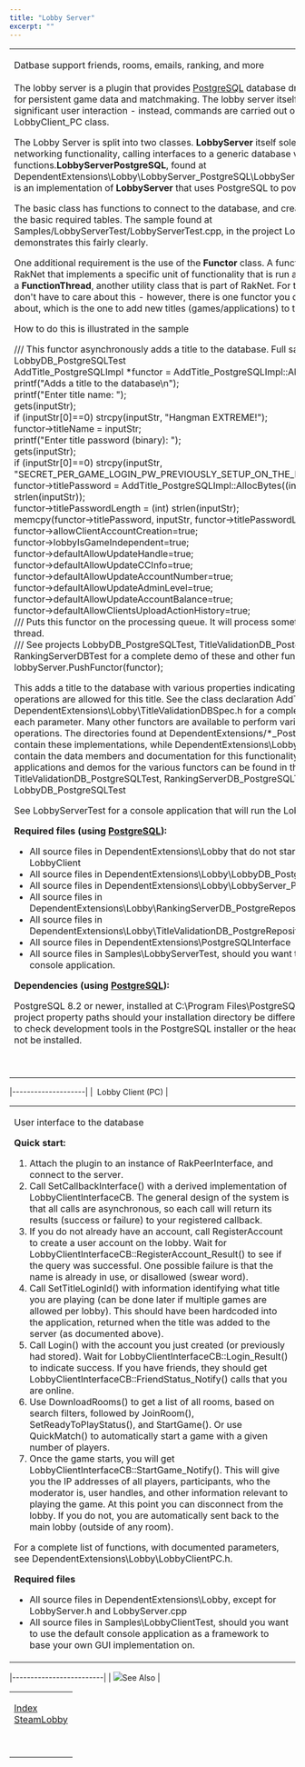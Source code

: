 ```yaml
---
title: "Lobby Server"
excerpt: ""
---
```

<table>
<colgroup>
<col width="100%" />
</colgroup>
<tbody>
<tr class="odd">
<td align="left"><p><span class="RakNetBlueHeader">Datbase support friends, rooms, emails, ranking, and more</span><br /><br /> The lobby server is a plugin that provides <a href="http://www.postgresql.org/">PostgreSQL</a> database driven functionality for persistent game data and matchmaking. The lobby server itself does not require significant user interaction - instead, commands are carried out on via the LobbyClient_PC class.</p>
<p>The Lobby Server is split into two classes. <strong>LobbyServer</strong> itself solely provides networking functionality, calling interfaces to a generic database via virtual functions.<strong>LobbyServerPostgreSQL</strong>, found at DependentExtensions\Lobby\LobbyServer_PostgreSQL\LobbyServer_PostgreSQL.h is an implementation of <strong>LobbyServer</strong> that uses PostgreSQL to power the database.</p>
<p>The basic class has functions to connect to the database, and create and destroy the basic required tables. The sample found at Samples/LobbyServerTest/LobbyServerTest.cpp, in the project LobbyServer, demonstrates this fairly clearly.</p>
<p>One additional requirement is the use of the <strong>Functor</strong> class. A functor is a class in RakNet that implements a specific unit of functionality that is run asynchronously in a <strong>FunctionThread</strong>, another utility class that is part of RakNet. For the most part you don't have to care about this - however, there is one functor you do have to care about, which is the one to add new titles (games/applications) to the database.</p>
<p>How to do this is illustrated in the sample</p>
<p>/// This functor asynchronously adds a title to the database. Full sample in LobbyDB_PostgreSQLTest<br /> AddTitle_PostgreSQLImpl *functor = AddTitle_PostgreSQLImpl::Alloc();<br /> printf(&quot;Adds a title to the database\n&quot;);<br /> printf(&quot;Enter title name: &quot;);<br /> gets(inputStr);<br /> if (inputStr[0]==0) strcpy(inputStr, &quot;Hangman EXTREME!&quot;);<br /> functor-&gt;titleName = inputStr;<br /> printf(&quot;Enter title password (binary): &quot;);<br /> gets(inputStr);<br /> if (inputStr[0]==0) strcpy(inputStr, &quot;SECRET_PER_GAME_LOGIN_PW_PREVIOUSLY_SETUP_ON_THE_DB&quot;);<br /> functor-&gt;titlePassword = AddTitle_PostgreSQLImpl::AllocBytes((int) strlen(inputStr));<br /> functor-&gt;titlePasswordLength = (int) strlen(inputStr);<br /> memcpy(functor-&gt;titlePassword, inputStr, functor-&gt;titlePasswordLength);<br /> functor-&gt;allowClientAccountCreation=true;<br /> functor-&gt;lobbyIsGameIndependent=true;<br /> functor-&gt;defaultAllowUpdateHandle=true;<br /> functor-&gt;defaultAllowUpdateCCInfo=true;<br /> functor-&gt;defaultAllowUpdateAccountNumber=true;<br /> functor-&gt;defaultAllowUpdateAdminLevel=true;<br /> functor-&gt;defaultAllowUpdateAccountBalance=true;<br /> functor-&gt;defaultAllowClientsUploadActionHistory=true;<br /> /// Puts this functor on the processing queue. It will process sometime later in a thread.<br /> /// See projects LobbyDB_PostgreSQLTest, TitleValidationDB_PostgreSQLTest, RankingServerDBTest for a complete demo of these and other functors<br /> lobbyServer.PushFunctor(functor);</p>
<p>This adds a title to the database with various properties indicating what types of operations are allowed for this title. See the class declaration AddTitle_Data in DependentExtensions\Lobby\TitleValidationDBSpec.h for a complete explanation of each parameter. Many other functors are available to perform various database operations. The directories found at DependentExtensions/*_PostgreRepository contain these implementations, while DependentExtensions\Lobby\*DBSpec.h contain the data members and documentation for this functionality. Test applications and demos for the various functors can be found in the projects TitleValidationDB_PostgreSQLTest, RankingServerDB_PostgreSQLTest, and LobbyDB_PostgreSQLTest</p>
<p>See LobbyServerTest for a console application that will run the LobbyServer.</p>
<p><strong>Required files (using <a href="http://www.postgresql.org/">PostgreSQL</a>):</strong></p>
<ul>
<li>All source files in DependentExtensions\Lobby that do not start with LobbyClient</li>
<li>All source files in DependentExtensions\Lobby\LobbyDB_PostgreRepository</li>
<li>All source files in DependentExtensions\Lobby\LobbyServer_PostgreSQL</li>
<li>All source files in DependentExtensions\Lobby\RankingServerDB_PostgreRepository</li>
<li>All source files in DependentExtensions\Lobby\TitleValidationDB_PostgreRepository</li>
<li>All source files in DependentExtensions\PostgreSQLInterface</li>
<li>All source files in Samples\LobbyServerTest, should you want to use the default console application.</li>
</ul>
<p><strong>Dependencies (using <a href="http://www.postgresql.org/">PostgreSQL</a>):</strong></p>
<p>PostgreSQL 8.2 or newer, installed at C:\Program Files\PostgreSQL\8.2. Change the project property paths should your installation directory be different. Do not forget to check development tools in the PostgreSQL installer or the headers and libs will not be installed.</p>
<p> </p></td>
</tr>
</tbody>
</table>

|--------------------|
|  Lobby Client (PC) |

<table>
<colgroup>
<col width="100%" />
</colgroup>
<tbody>
<tr class="odd">
<td align="left"><p><span class="RakNetBlueHeader">User interface to the database</span><br /></p>
<p><strong>Quick start:</strong></p>
<ol>
<li>Attach the plugin to an instance of RakPeerInterface, and connect to the server.</li>
<li>Call SetCallbackInterface() with a derived implementation of LobbyClientInterfaceCB. The general design of the system is that all calls are asynchronous, so each call will return its results (success or failure) to your registered callback.</li>
<li>If you do not already have an account, call RegisterAccount to create a user account on the lobby. Wait for LobbyClientInterfaceCB::RegisterAccount_Result() to see if the query was successful. One possible failure is that the name is already in use, or disallowed (swear word).</li>
<li>Call SetTitleLoginId() with information identifying what title you are playing (can be done later if multiple games are allowed per lobby). This should have been hardcoded into the application, returned when the title was added to the server (as documented above).</li>
<li>Call Login() with the account you just created (or previously had stored). Wait for LobbyClientInterfaceCB::Login_Result() to indicate success. If you have friends, they should get LobbyClientInterfaceCB::FriendStatus_Notify() calls that you are online.</li>
<li>Use DownloadRooms() to get a list of all rooms, based on search filters, followed by JoinRoom(), SetReadyToPlayStatus(), and StartGame(). Or use QuickMatch() to automatically start a game with a given number of players.</li>
<li>Once the game starts, you will get LobbyClientInterfaceCB::StartGame_Notify(). This will give you the IP addresses of all players, participants, who the moderator is, user handles, and other information relevant to playing the game. At this point you can disconnect from the lobby. If you do not, you are automatically sent back to the main lobby (outside of any room).</li>
</ol>
<p>For a complete list of functions, with documented parameters, see DependentExtensions\Lobby\LobbyClientPC.h.</p>
<p><strong>Required files</strong></p>
<ul>
<li>All source files in DependentExtensions\Lobby, except for LobbyServer.h and LobbyServer.cpp</li>
<li>All source files in Samples\LobbyClientTest, should you want to use the default console application as a framework to base your own GUI implementation on.</li>
</ul></td>
</tr>
</tbody>
</table>

|-------------------------|
| ![](spacer.gif)See Also |

<table>
<colgroup>
<col width="100%" />
</colgroup>
<tbody>
<tr class="odd">
<td align="left"><p><a href="index.html">Index</a><br /> <a href="steamlobby.html">SteamLobby</a></p>
<p> </p></td>
</tr>
</tbody>
</table>